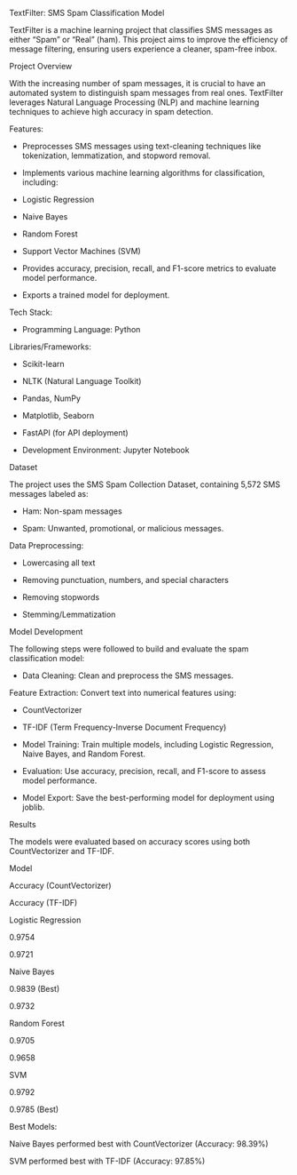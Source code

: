 TextFilter: SMS Spam Classification Model

TextFilter is a machine learning project that classifies SMS messages as either “Spam” or “Real” (ham). This project aims to improve the efficiency of message filtering, ensuring users experience a cleaner, spam-free inbox.

Project Overview

With the increasing number of spam messages, it is crucial to have an automated system to distinguish spam messages from real ones. TextFilter leverages Natural Language Processing (NLP) and machine learning techniques to achieve high accuracy in spam detection.


Features:

- Preprocesses SMS messages using text-cleaning techniques like tokenization, lemmatization, and stopword removal.

- Implements various machine learning algorithms for classification, including:

- Logistic Regression

- Naive Bayes

- Random Forest

- Support Vector Machines (SVM)

- Provides accuracy, precision, recall, and F1-score metrics to evaluate model performance.

- Exports a trained model for deployment.

Tech Stack:

- Programming Language: Python

Libraries/Frameworks:

- Scikit-learn

- NLTK (Natural Language Toolkit)

- Pandas, NumPy

- Matplotlib, Seaborn

- FastAPI (for API deployment)

- Development Environment: Jupyter Notebook


Dataset

The project uses the SMS Spam Collection Dataset, containing 5,572 SMS messages labeled as:

- Ham: Non-spam messages

- Spam: Unwanted, promotional, or malicious messages.

Data Preprocessing:

- Lowercasing all text

- Removing punctuation, numbers, and special characters

- Removing stopwords

- Stemming/Lemmatization

Model Development

The following steps were followed to build and evaluate the spam classification model:

- Data Cleaning: Clean and preprocess the SMS messages.

 Feature Extraction: Convert text into numerical features using:

- CountVectorizer

- TF-IDF (Term Frequency-Inverse Document Frequency)

- Model Training: Train multiple models, including Logistic Regression, Naive Bayes, and Random Forest.

- Evaluation: Use accuracy, precision, recall, and F1-score to assess model performance.

- Model Export: Save the best-performing model for deployment using joblib.


Results

The models were evaluated based on accuracy scores using both CountVectorizer and TF-IDF.

Model

Accuracy (CountVectorizer)

Accuracy (TF-IDF)

Logistic Regression

0.9754

0.9721

Naive Bayes

0.9839 (Best)

0.9732

Random Forest

0.9705

0.9658

SVM

0.9792

0.9785 (Best)

Best Models:

Naive Bayes performed best with CountVectorizer (Accuracy: 98.39%)

SVM performed best with TF-IDF (Accuracy: 97.85%)
